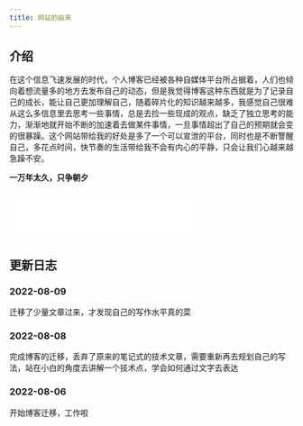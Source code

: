 ```yaml
---
title: 网站的由来
---
```


## 介绍

​        在这个信息飞速发展的时代，个人博客已经被各种自媒体平台所占据着，人们也倾向着想流量多的地方去发布自己的动态，但是我觉得博客这种东西就是为了记录自己的成长，能让自己更加理解自己，随着碎片化的知识越来越多，我感觉自己很难从这么多信息里去思考一些事情，总是去捡一些现成的观点，缺乏了独立思考的能力，渐渐地就开始不断的加速着去做某件事情，一旦事情超出了自己的预期就会变的很暴躁。这个网站带给我的好处是多了一个可以宣泄的平台，同时也是不断警醒自己，多花点时间，快节奏的生活带给我不会有内心的平静，只会让我们心越来越急躁不安。

**一万年太久，只争朝夕**

<iframe frameborder="no" border="0" marginwidth="0" marginheight="0" width=330 height=86 src="//music.163.com/outchain/player?type=2&id=1403215687&auto=1&height=66"></iframe>

##  更新日志

### 2022-08-09

迁移了少量文章过来，才发现自己的写作水平真的菜

### 2022-08-08

完成博客的迁移，丢弃了原来的笔记式的技术文章，需要重新再去规划自己的写法，站在小白的角度去讲解一个技术点，学会如何通过文字去表达

### 2022-08-06

开始博客迁移，工作啦

